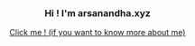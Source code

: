 <div style="text-align:center">
    <h3>Hi ! I'm arsanandha.xyz</h3>
    <a href="https://arsanandha.xyz/about">Click me ! (if you want to know more about me)</a>
</div>
